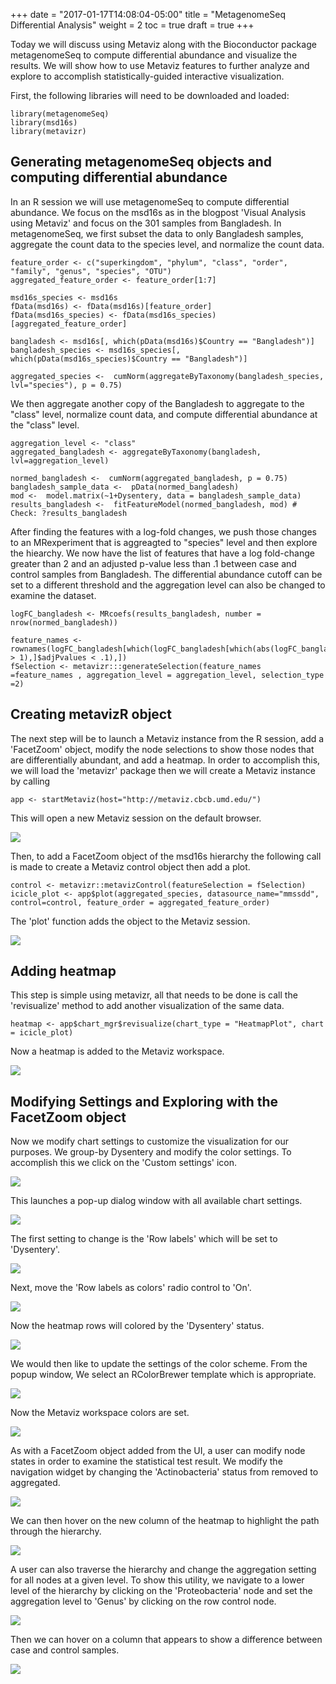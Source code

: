 +++
date = "2017-01-17T14:08:04-05:00"
title = "MetagenomeSeq Differential Analysis"
weight = 2
toc = true
draft = true
+++

Today we will discuss using Metaviz along with the Bioconductor package metagenomeSeq to compute differential abundance and visualize the results.  We will show how to use Metaviz features to further analyze and explore to accomplish statistically-guided interactive visualization.

First, the following libraries will need to be downloaded and loaded:
```{r, eval=FALSE}
library(metagenomeSeq)
library(msd16s)
library(metavizr)
```

## Generating metagenomeSeq objects and computing differential abundance

In an R session we will use metagenomeSeq to compute differential abundance.  We focus on the msd16s as in the blogpost 'Visual Analysis using Metaviz' and focus on the 301 samples from Bangladesh.  In metagenomeSeq, we first subset the data to only Bangladesh samples, aggregate the count data to the species level, and normalize the count data.

```{r, eval=FALSE}
feature_order <- c("superkingdom", "phylum", "class", "order", "family", "genus", "species", "OTU")
aggregated_feature_order <- feature_order[1:7]

msd16s_species <- msd16s
fData(msd16s) <- fData(msd16s)[feature_order]
fData(msd16s_species) <- fData(msd16s_species)[aggregated_feature_order]
  
bangladesh <- msd16s[, which(pData(msd16s)$Country == "Bangladesh")]
bangladesh_species <- msd16s_species[, which(pData(msd16s_species)$Country == "Bangladesh")]

aggregated_species <-  cumNorm(aggregateByTaxonomy(bangladesh_species, lvl="species"), p = 0.75)
```

We then aggregate another copy of the Bangladesh to aggregate to the "class" level, normalize count data, and compute differential abundance at the "class" level. 

```{r, eval=False}
aggregation_level <- "class"
aggregated_bangladesh <- aggregateByTaxonomy(bangladesh, lvl=aggregation_level)

normed_bangladesh <-  cumNorm(aggregated_bangladesh, p = 0.75)
bangladesh_sample_data <-  pData(normed_bangladesh)
mod <-  model.matrix(~1+Dysentery, data = bangladesh_sample_data)
results_bangladesh <-  fitFeatureModel(normed_bangladesh, mod) # Check: ?results_bangladesh
```

After finding the features with a log-fold changes, we push those changes to an MRexperiment that is aggreagted to "species" level and then explore the hiearchy. We now have the list of features that have a log fold-change greater than 2 and an adjusted p-value less than .1 between case and control samples from Bangladesh.  The differential abundance cutoff can be set to a different threshold and the aggregation level can also be changed to examine the dataset.

```{r, eval=FALSE}
logFC_bangladesh <- MRcoefs(results_bangladesh, number = nrow(normed_bangladesh))

feature_names <- rownames(logFC_bangladesh[which(logFC_bangladesh[which(abs(logFC_bangladesh$logFC) > 1),]$adjPvalues < .1),]) 
fSelection <- metavizr:::generateSelection(feature_names =feature_names , aggregation_level = aggregation_level, selection_type =2)
```

## Creating metavizR object

The next step will be to launch a Metaviz instance from the R session, add a 'FacetZoom' object, modify the node selections to show those nodes that are differentially abundant, and add a heatmap.  In order to accomplish this, we will load the 'metavizr' package then we will create a Metaviz instance by calling 

```{r, eval=FALSE}
app <- startMetaviz(host="http://metaviz.cbcb.umd.edu/")
```

This will open a new Metaviz session on the default browser.  

![](/images/metaviz/AppInitial.png)

Then, to add a FacetZoom object of the msd16s hierarchy the following call is made to create a Metaviz control object then add a plot. 

```{r, eval=FALSE}
control <- metavizr::metavizControl(featureSelection = fSelection)
icicle_plot <- app$plot(aggregated_species, datasource_name="mmssdd", control=control, feature_order = aggregated_feature_order)
```

The 'plot' function adds the object to the Metaviz session.

![](/images/metaviz/IciclePlotPushed.png)

##  Adding heatmap

This step is simple using metavizr, all that needs to be done is call the 'revisualize' method to add another visualization of the same data.

```{r, eval=FALSE}
heatmap <- app$chart_mgr$revisualize(chart_type = "HeatmapPlot", chart = icicle_plot)
```

Now a heatmap is added to the Metaviz workspace.

![](/images/metaviz/HeatmapAdded.png)

## Modifying Settings and Exploring with the FacetZoom object

Now we modify chart settings to customize the visualization for our purposes. We group-by Dysentery and modify the color settings. To accomplish this we click on the 'Custom settings' icon.

![](/images/metaviz/HeatmapSettingsHover.png)

This launches a pop-up dialog window with all available chart settings.

![](/images/metaviz/HeatmapSettingsPopup.png)

The first setting to change is the 'Row labels' which will be set to 'Dysentery'.

![](/images/metaviz/HeatmapSettingsDysentery.png)

Next, move the 'Row labels as colors' radio control to 'On'.

![](/images/metaviz/HeatmapSettingsGroupByOn.png)

Now the heatmap rows will colored by the 'Dysentery' status.

![](/images/metaviz/HeatmapSettingsComplete.png)

We would then like to update the settings of the color scheme.  From the popup window, We select an RColorBrewer template which is appropriate.

![](/images/metaviz/HeatmapColorSettings.png)

Now the Metaviz workspace colors are set.

![](/images/metaviz/HeatmapColorSettingsComplete.png)

As with a FacetZoom object added from the UI, a user can modify node states in order to examine the statistical test result.  We modify the navigation widget by changing the 'Actinobacteria' status from removed to aggregated. 

![](/images/metaviz/NavigationWidgetActino.png)

We can then hover on the new column of the heatmap to highlight the path through the hierarchy.

![](/images/metaviz/NavigationWidgetActinoHover.png)

A user can also traverse the hierarchy and change the aggregation setting for all nodes at a given level. To show this utility, we navigate to a lower level of the hierarchy by clicking on the 'Proteobacteria' node and set the aggregation level to 'Genus' by clicking on the row control node.

![](/images/metaviz/NavigationWidgetDescendProteoBacteriaSetGenusAsAgg.png)

Then we can hover on a column that appears to show a difference between case and control samples.

![](/images/metaviz/NavigationWidgetHeatmapHoverShigella.png)